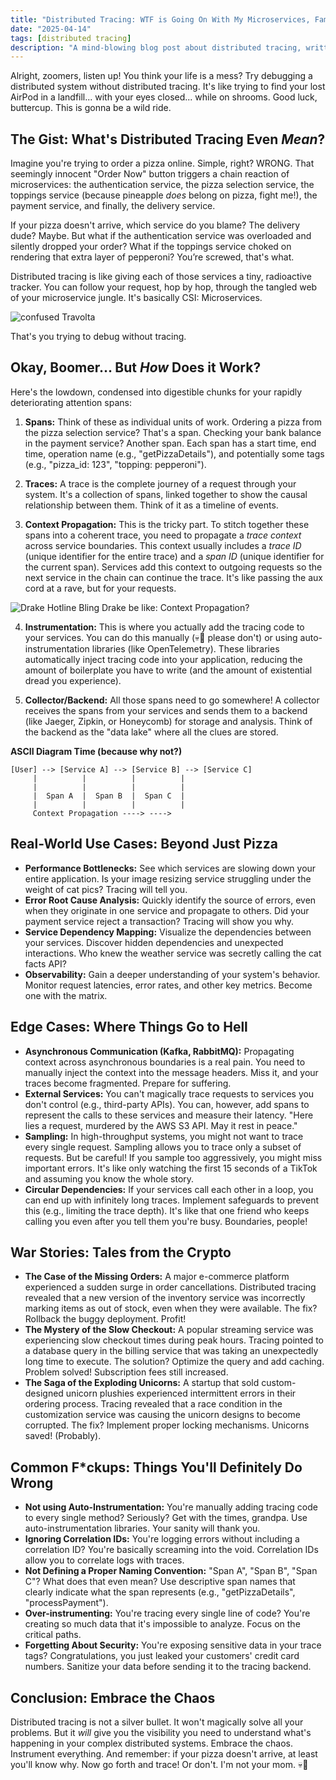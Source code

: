 ```yaml
---
title: "Distributed Tracing: WTF is Going On With My Microservices, Fam? 💀"
date: "2025-04-14"
tags: [distributed tracing]
description: "A mind-blowing blog post about distributed tracing, written for chaotic Gen Z engineers."
---
```


Alright, zoomers, listen up! You think your life is a mess? Try debugging a distributed system without distributed tracing. It's like trying to find your lost AirPod in a landfill... with your eyes closed... while on shrooms. Good luck, buttercup. This is gonna be a wild ride.

## The Gist: What's Distributed Tracing Even *Mean*?

Imagine you're trying to order a pizza online. Simple, right? WRONG. That seemingly innocent "Order Now" button triggers a chain reaction of microservices: the authentication service, the pizza selection service, the toppings service (because pineapple *does* belong on pizza, fight me!), the payment service, and finally, the delivery service.

If your pizza doesn't arrive, which service do you blame? The delivery dude? Maybe. But what if the authentication service was overloaded and silently dropped your order? What if the toppings service choked on rendering that extra layer of pepperoni? You’re screwed, that's what.

Distributed tracing is like giving each of those services a tiny, radioactive tracker. You can follow your request, hop by hop, through the tangled web of your microservice jungle. It's basically CSI: Microservices.

![confused Travolta](https://i.kym-cdn.com/entries/icons/original/000/022/829/lost.jpg)

That's you trying to debug without tracing.

## Okay, Boomer… But *How* Does it Work?

Here's the lowdown, condensed into digestible chunks for your rapidly deteriorating attention spans:

1.  **Spans:** Think of these as individual units of work. Ordering a pizza from the pizza selection service? That's a span. Checking your bank balance in the payment service? Another span. Each span has a start time, end time, operation name (e.g., "getPizzaDetails"), and potentially some tags (e.g., "pizza_id: 123", "topping: pepperoni").

2.  **Traces:** A trace is the complete journey of a request through your system. It's a collection of spans, linked together to show the causal relationship between them. Think of it as a timeline of events.

3.  **Context Propagation:** This is the tricky part. To stitch together these spans into a coherent trace, you need to propagate a *trace context* across service boundaries. This context usually includes a *trace ID* (unique identifier for the entire trace) and a *span ID* (unique identifier for the current span). Services add this context to outgoing requests so the next service in the chain can continue the trace.  It's like passing the aux cord at a rave, but for your requests.

   ![Drake Hotline Bling](https://i.imgflip.com/4c25l4.jpg)
   Drake be like: Context Propagation?

4.  **Instrumentation:** This is where you actually add the tracing code to your services. You can do this manually (💀🙏 please don't) or using auto-instrumentation libraries (like OpenTelemetry). These libraries automatically inject tracing code into your application, reducing the amount of boilerplate you have to write (and the amount of existential dread you experience).

5.  **Collector/Backend:** All those spans need to go somewhere!  A collector receives the spans from your services and sends them to a backend (like Jaeger, Zipkin, or Honeycomb) for storage and analysis.  Think of the backend as the "data lake" where all the clues are stored.

**ASCII Diagram Time (because why not?)**

```
[User] --> [Service A] --> [Service B] --> [Service C]
     |          |          |          |
     |          |          |          |
     |  Span A  |  Span B  |  Span C  |
     |          |          |          |
     Context Propagation ----> ---->
```

## Real-World Use Cases: Beyond Just Pizza

*   **Performance Bottlenecks:** See which services are slowing down your entire application.  Is your image resizing service struggling under the weight of cat pics?  Tracing will tell you.
*   **Error Root Cause Analysis:** Quickly identify the source of errors, even when they originate in one service and propagate to others.  Did your payment service reject a transaction?  Tracing will show you why.
*   **Service Dependency Mapping:** Visualize the dependencies between your services.  Discover hidden dependencies and unexpected interactions.  Who knew the weather service was secretly calling the cat facts API?
*   **Observability:** Gain a deeper understanding of your system's behavior.  Monitor request latencies, error rates, and other key metrics. Become one with the matrix.

## Edge Cases: Where Things Go to Hell

*   **Asynchronous Communication (Kafka, RabbitMQ):** Propagating context across asynchronous boundaries is a real pain. You need to manually inject the context into the message headers. Miss it, and your traces become fragmented. Prepare for suffering.
*   **External Services:** You can't magically trace requests to services you don't control (e.g., third-party APIs). You can, however, add spans to represent the calls to these services and measure their latency. "Here lies a request, murdered by the AWS S3 API. May it rest in peace."
*   **Sampling:** In high-throughput systems, you might not want to trace every single request. Sampling allows you to trace only a subset of requests. But be careful! If you sample too aggressively, you might miss important errors. It's like only watching the first 15 seconds of a TikTok and assuming you know the whole story.
*   **Circular Dependencies:** If your services call each other in a loop, you can end up with infinitely long traces. Implement safeguards to prevent this (e.g., limiting the trace depth). It's like that one friend who keeps calling you even after you tell them you're busy. Boundaries, people!

## War Stories: Tales from the Crypto

*   **The Case of the Missing Orders:** A major e-commerce platform experienced a sudden surge in order cancellations. Distributed tracing revealed that a new version of the inventory service was incorrectly marking items as out of stock, even when they were available. The fix? Rollback the buggy deployment. Profit!
*   **The Mystery of the Slow Checkout:** A popular streaming service was experiencing slow checkout times during peak hours. Tracing pointed to a database query in the billing service that was taking an unexpectedly long time to execute. The solution? Optimize the query and add caching. Problem solved!  Subscription fees still increased.
*   **The Saga of the Exploding Unicorns:** A startup that sold custom-designed unicorn plushies experienced intermittent errors in their ordering process. Tracing revealed that a race condition in the customization service was causing the unicorn designs to become corrupted. The fix? Implement proper locking mechanisms. Unicorns saved! (Probably).

## Common F*ckups: Things You'll Definitely Do Wrong

*   **Not using Auto-Instrumentation:** You're manually adding tracing code to every single method? Seriously? Get with the times, grandpa. Use auto-instrumentation libraries. Your sanity will thank you.
*   **Ignoring Correlation IDs:** You're logging errors without including a correlation ID? You're basically screaming into the void. Correlation IDs allow you to correlate logs with traces.
*   **Not Defining a Proper Naming Convention:** "Span A", "Span B", "Span C"? What does that even mean? Use descriptive span names that clearly indicate what the span represents (e.g., "getPizzaDetails", "processPayment").
*   **Over-instrumenting:** You're tracing every single line of code? You're creating so much data that it's impossible to analyze. Focus on the critical paths.
*   **Forgetting About Security:** You're exposing sensitive data in your trace tags? Congratulations, you just leaked your customers' credit card numbers. Sanitize your data before sending it to the tracing backend.

## Conclusion: Embrace the Chaos

Distributed tracing is not a silver bullet. It won't magically solve all your problems. But it *will* give you the visibility you need to understand what's happening in your complex distributed systems. Embrace the chaos. Instrument everything. And remember: if your pizza doesn't arrive, at least you'll know why. Now go forth and trace! Or don't. I'm not your mom. 💀🙏
